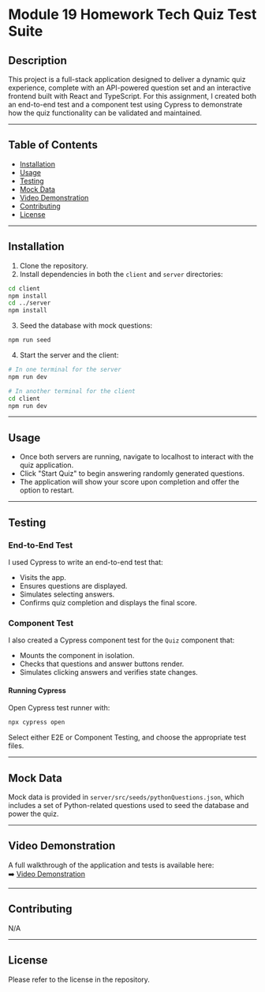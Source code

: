 # Module 19 Homework Tech Quiz Test Suite 

## Description
This project is a full-stack application designed to deliver a dynamic quiz experience, complete with an API-powered question set and an interactive frontend built with React and TypeScript. For this assignment, I created both an end-to-end test and a component test using Cypress to demonstrate how the quiz functionality can be validated and maintained.

---

## Table of Contents
- [Installation](#installation)
- [Usage](#usage)
- [Testing](#testing)
- [Mock Data](#mock-data)
- [Video Demonstration](#video-demonstration)
- [Contributing](#contributing)
- [License](#license)

---

## Installation
1. Clone the repository.
2. Install dependencies in both the `client` and `server` directories:
```bash
cd client
npm install
cd ../server
npm install
```
3. Seed the database with mock questions:
```bash
npm run seed
```
4. Start the server and the client:
```bash
# In one terminal for the server
npm run dev

# In another terminal for the client
cd client
npm run dev
```

---

## Usage
- Once both servers are running, navigate to localhost to interact with the quiz application.
- Click "Start Quiz" to begin answering randomly generated questions.
- The application will show your score upon completion and offer the option to restart.

---

## Testing
### End-to-End Test
I used Cypress to write an end-to-end test that:
- Visits the app.
- Ensures questions are displayed.
- Simulates selecting answers.
- Confirms quiz completion and displays the final score.

### Component Test
I also created a Cypress component test for the `Quiz` component that:
- Mounts the component in isolation.
- Checks that questions and answer buttons render.
- Simulates clicking answers and verifies state changes.

#### Running Cypress
Open Cypress test runner with:
```bash
npx cypress open
```
Select either E2E or Component Testing, and choose the appropriate test files.

---

## Mock Data
Mock data is provided in `server/src/seeds/pythonQuestions.json`, which includes a set of Python-related questions used to seed the database and power the quiz.

---

## Video Demonstration
A full walkthrough of the application and tests is available here:  
➡️ [Video Demonstration](https://drive.google.com/file/d/1leIBBscmOIlwYRaUpUzuPzTDI5KKX2WL/view)

---

## Contributing
N/A

---

## License
Please refer to the license in the repository.
